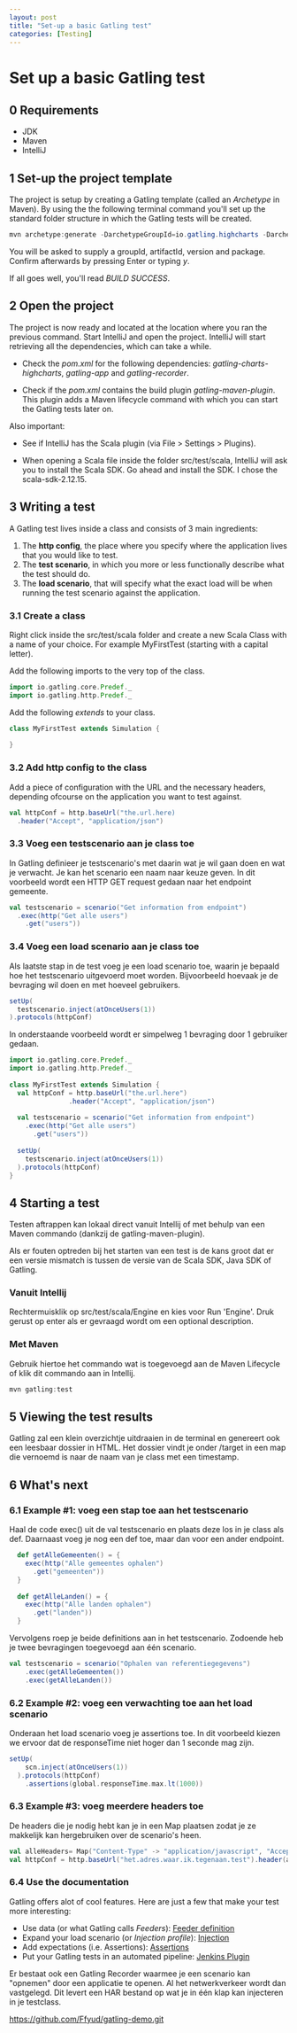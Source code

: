 ```yaml
---
layout: post
title: "Set-up a basic Gatling test"
categories: [Testing]
---
```


# Set up a basic Gatling test


## 0 Requirements

- JDK
- Maven
- IntelliJ
  
## 1 Set-up the project template

The project is setup by creating a Gatling template (called an *Archetype* in Maven). By using the the following terminal command you'll set up the standard folder structure in which the Gatling tests will be created.

```powershell
mvn archetype:generate -DarchetypeGroupId=io.gatling.highcharts -DarchetypeArtifactId=gatling-highcharts-maven-archetype
```

You will be asked to supply a groupId, artifactId, version and package. Confirm afterwards by pressing Enter or typing *y*.

If all goes well, you'll read *BUILD SUCCESS*.

## 2 Open the project

The project is now ready and located at the location where you ran the previous command. Start IntelliJ and open the project. IntelliJ will start retrieving all the dependencies, which can take a while.

- Check the *pom.xml* for the following dependencies: *gatling-charts-highcharts*, *gatling-app* and *gatling-recorder*.

- Check if the *pom.xml* contains the build plugin *gatling-maven-plugin*. This plugin adds a Maven lifecycle command with which you can start the Gatling tests later on.

Also important:

 - See if IntelliJ has the Scala plugin (via File > Settings > Plugins).

 - When opening a Scala file inside the folder src/test/scala, IntelliJ  will ask you to install the Scala SDK. Go ahead and install the SDK. I chose the scala-sdk-2.12.15.

## 3 Writing a test

A Gatling test lives inside a class and consists of 3 main ingredients: 

1. The **http config**, the place where you specify where the application lives that you would like to test.
2. The **test scenario**, in which you more or less functionally describe what the test should do.
3. The **load scenario**, that will specify what the exact load will be when running the test scenario against the application.

### 3.1 Create a class 

Right click inside the src/test/scala folder and create a new Scala Class with a name of your choice. For example MyFirstTest (starting with a capital letter).

Add the following imports to the very top of the class.

``` scala
import io.gatling.core.Predef._
import io.gatling.http.Predef._
```

Add the following *extends* to your class.

``` scala
class MyFirstTest extends Simulation { 
    
}
```

### 3.2 Add http config to the class

Add a piece of configuration with the URL and the necessary headers, depending ofcourse on the application you want to test against.

``` scala
val httpConf = http.baseUrl("the.url.here)
  .header("Accept", "application/json")
```

### 3.3 Voeg een testscenario aan je class toe

In Gatling definieer je testscenario's met daarin wat je wil gaan doen en wat je verwacht. Je kan het scenario een naam naar keuze geven. In dit voorbeeld wordt een HTTP GET request gedaan naar het endpoint gemeente.

``` scala
val testscenario = scenario("Get information from endpoint")
  .exec(http("Get alle users")
    .get("users"))
```

### 3.4 Voeg een load scenario aan je class toe

Als laatste stap in de test voeg je een load scenario toe, waarin je bepaald hoe het testscenario uitgevoerd moet worden. Bijvoorbeeld hoevaak je de bevraging wil doen en met hoeveel gebruikers. 

```scala
setUp(
  testscenario.inject(atOnceUsers(1))
).protocols(httpConf)
```

In onderstaande voorbeeld wordt er simpelweg 1 bevraging door 1 gebruiker gedaan.

```scala
import io.gatling.core.Predef._
import io.gatling.http.Predef._
 
class MyFirstTest extends Simulation { 
  val httpConf = http.baseUrl("the.url.here")
               .header("Accept", "application/json")
 
  val testscenario = scenario("Get information from endpoint")
    .exec(http("Get alle users")
      .get("users"))
 
  setUp(
    testscenario.inject(atOnceUsers(1))
  ).protocols(httpConf)
}
```

## 4 Starting a test

Testen aftrappen kan lokaal direct vanuit Intellij of met behulp van een Maven commando (dankzij de gatling-maven-plugin).

Als er fouten optreden bij het starten van een test is de kans groot dat er een versie mismatch is tussen de versie van de Scala SDK, Java SDK of Gatling.

### Vanuit Intellij

Rechtermuisklik op src/test/scala/Engine en kies voor Run 'Engine'. Druk gerust op enter als er gevraagd wordt om een optional description.

### Met Maven

Gebruik hiertoe het commando wat is toegevoegd aan de Maven Lifecycle of klik dit commando aan in Intellij.

```powershell
mvn gatling:test
```

## 5 Viewing the test results

Gatling zal een klein overzichtje uitdraaien in de terminal en genereert ook een leesbaar dossier in HTML. Het dossier vindt je onder /target in een map die vernoemd is naar de naam van je class met een timestamp. 

## 6 What's next

### 6.1 Example #1: voeg een stap toe aan het testscenario

Haal de code exec() uit de val testscenario en plaats deze los in je class als def. Daarnaast voeg je nog een def toe, maar dan voor een ander endpoint.

``` scala
  def getAlleGemeenten() = {
    exec(http("Alle gemeentes ophalen")
      .get("gemeenten"))
  }
 
  def getAlleLanden() = {
    exec(http("Alle landen ophalen")
      .get("landen"))
  }
```

Vervolgens roep je beide definitions aan in het testscenario. Zodoende heb je twee bevragingen toegevoegd aan één scenario.

``` scala
val testscenario = scenario("Ophalen van referentiegegevens")
    .exec(getAlleGemeenten())
    .exec(getAlleLanden())
```

### 6.2 Example #2: voeg een verwachting toe aan het load scenario

Onderaan het load scenario voeg je assertions toe. In dit voorbeeld kiezen we ervoor dat de responseTime niet hoger dan 1 seconde mag zijn.

``` scala
setUp(
    scn.inject(atOnceUsers(1))
  ).protocols(httpConf)
    .assertions(global.responseTime.max.lt(1000))
```

### 6.3 Example #3: voeg meerdere headers toe

De headers die je nodig hebt kan je in een Map plaatsen zodat je ze makkelijk kan hergebruiken over de scenario's heen.

``` scala
val alleHeaders= Map("Content-Type" -> "application/javascript", "Accept" -> "text/html")
val httpConf = http.baseUrl("het.adres.waar.ik.tegenaan.test").header(alleHeaders)
```

### 6.4 Use the documentation

Gatling offers alot of cool features. Here are just a few that make your test more interesting:

- Use data (or what Gatling calls *Feeders*): [Feeder definition](https://gatling.io/docs/gatling/reference/current/core/session/feeder/)
- Expand your load scenario (or *Injection profile*): [Injection](https://gatling.io/docs/gatling/reference/current/core/injection/)
- Add expectations (i.e. Assertions): [Assertions](https://gatling.io/docs/gatling/reference/current/core/assertions/)
- Put your Gatling tests in an automated pipeline: [Jenkins Plugin](https://gatling.io/docs/gatling/reference/current/extensions/jenkins_plugin/)

 Er bestaat ook een Gatling Recorder waarmee je een scenario kan "opnemen" door een applicatie te openen. Al het netwerkverkeer wordt dan vastgelegd. Dit levert een HAR bestand op wat je in één klap kan injecteren in je testclass.

 
https://github.com/Ffyud/gatling-demo.git
